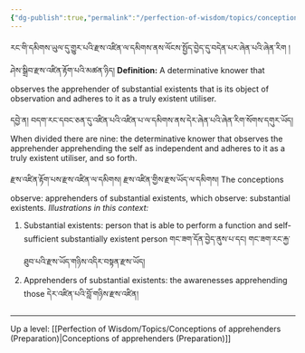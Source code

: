 ```yaml
---
{"dg-publish":true,"permalink":"/perfection-of-wisdom/topics/conceptions-of-apprehenders-of-substantial-existents/"}
---
```


རང་གི་དམིགས་ཡུལ་དུ་གྱུར་པའི་རྫས་འཛིན་ལ་དམིགས་ནས་ལོངས་སྤྱོད་བྱེད་དུ་བདེན་པར་ཞེན་པའི་ཞེན་རིག །ཤེས་སྒྲིབ་རྫས་འཛིན་རྟོག་པའི་མཚན་ཉིད། 
**Definition:** A determinative knower that observes the apprehender of substantial existents that is its object of observation and adheres to it as a truly existent utiliser.

དབྱེ་ན། བདག་རང་དབང་ཅན་དུ་འཛིན་པའི་འཛིན་པ་ལ་དམིགས་ནས་དེར་ཞེན་པའི་ཞེན་རིག་སོགས་དགུར་ཡོད།
When divided there are nine: the determinative knower that observes the apprehender apprehending the self as independent and adheres to it as a truly existent utiliser, and so forth.

རྫས་འཛིན་རྟོག་པས་རྫས་འཛིན་ལ་དམིགས། རྫས་འཛིན་གྱིས་རྫས་ཡོད་ལ་དམིགས།
The conceptions observe: apprehenders of substantial existents, which observe: substantial existents.
*Illustrations in this context:*
   1. Substantial existents: person that is able to perform a function and self-sufficient substantially existent person གང་ཟག་དོན་བྱེད་ནུས་པ་དང། གང་ཟག་རང་རྐྱ་ཐུབ་པའི་རྫས་ཡོད་གཉིས་འདིར་བསྟན་རྫས་ཡོད།
   1. Apprehenders of substantial existents: the awarenesses apprehending those 
	  དེར་འཛིན་པའི་བློ་གཉིས་རྫས་འཛིན།


---
Up a level: [[Perfection of Wisdom/Topics/Conceptions of apprehenders (Preparation)\|Conceptions of apprehenders (Preparation)]]